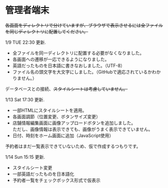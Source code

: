 # 管理者端末

~~各画面をディレクトリで分けていますが、ブラウザで表示させるには全ファイルを同じディレクトリに配置してください。~~

1/9 TUE 22:30 更新.

* 全ファイルを同一ディレクトリに配置する必要がなくなりました。
* 各画面への遷移が一応できるようになりました。
* 英語だったものを日本語に書きなおしました。（UTF-8）
* ファイル名の頭文字を大文字にしました。（GitHubで適応されているかわかりません。）

データベースとの接続、~~スタイルシートは考慮していません。~~  

1/13 Sat 17:30 更新.

* 一部HTMLにスタイルシートを適用。
* 各画面調節（位置変更、ボタンサイズ変更）
* 店舗情報編集画面に画像アップロードボタンを追加しました。  
ただし、画像情報は表示できても、画像がうまく表示できていません。
* 日付、時刻をホーム画面に追加（JavaScript使用）

予約者はまだ一覧表示できていないため、仮で作成するつもりです。

1/14 Sun 15:15 更新.

* スタイルシート変更
* 一部英語だったものを日本語化
* 予約者一覧をチェックボックス形式で仮表示







